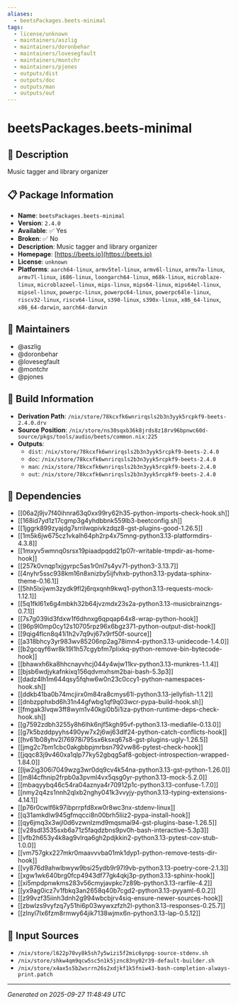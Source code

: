```yaml
---
aliases:
  - beetsPackages.beets-minimal
tags:
  - license/unknown
  - maintainers/aszlig
  - maintainers/doronbehar
  - maintainers/lovesegfault
  - maintainers/montchr
  - maintainers/pjones
  - outputs/dist
  - outputs/doc
  - outputs/man
  - outputs/out
---
```


# beetsPackages.beets-minimal

## 📝 Description

Music tagger and library organizer

## 📋 Package Information

- **Name**: `beetsPackages.beets-minimal`
- **Version**: `2.4.0`
- **Available**: ✅ Yes
- **Broken**: ✅ No
- **Description**: Music tagger and library organizer
- **Homepage**: [https://beets.io](https://beets.io)
- **License**: `unknown`
- **Platforms**: `aarch64-linux`, `armv5tel-linux`, `armv6l-linux`, `armv7a-linux`, `armv7l-linux`, `i686-linux`, `loongarch64-linux`, `m68k-linux`, `microblaze-linux`, `microblazeel-linux`, `mips-linux`, `mips64-linux`, `mips64el-linux`, `mipsel-linux`, `powerpc-linux`, `powerpc64-linux`, `powerpc64le-linux`, `riscv32-linux`, `riscv64-linux`, `s390-linux`, `s390x-linux`, `x86_64-linux`, `x86_64-darwin`, `aarch64-darwin`
## 👥 Maintainers

- @aszlig
- @doronbehar
- @lovesegfault
- @montchr
- @pjones


## 🔧 Build Information

- **Derivation Path**: `/nix/store/78kcxfk6wnrirqsls2b3n3yyk5rcpkf9-beets-2.4.0.drv`
- **Source Position**: `/nix/store/ns30sqxb36k8jrds8z18rv96bpnwc60d-source/pkgs/tools/audio/beets/common.nix:225`
- **Outputs**:
  - `dist`:  `/nix/store/78kcxfk6wnrirqsls2b3n3yyk5rcpkf9-beets-2.4.0`
  - `doc`:  `/nix/store/78kcxfk6wnrirqsls2b3n3yyk5rcpkf9-beets-2.4.0`
  - `man`:  `/nix/store/78kcxfk6wnrirqsls2b3n3yyk5rcpkf9-beets-2.4.0`
  - `out`:  `/nix/store/78kcxfk6wnrirqsls2b3n3yyk5rcpkf9-beets-2.4.0`

## 🔗 Dependencies

- [[06a2j9jv7f40ihnra63q0xx99ry62h35-python-imports-check-hook.sh]]
- [[168id7yd1z17cgmp3g4yhdbbnk559lb3-beetconfig.sh]]
- [[1jggrk899zyajdg7srrilwqpivkzdqz8-gst-plugins-good-1.26.5]]
- [[1m5k6jw675cz1vkalh64ph2rp4x75mng-python3.13-platformdirs-4.3.8]]
- [[1mxyv5wmnq0srsx19piaadpqdd21p07r-writable-tmpdir-as-home-hook]]
- [[257k0vnqp1xjgyrpc5as1r0nl7s4yv71-python3-3.13.7]]
- [[4nyhr5ssc938km16n8xnizby5ijfvhxb-python3.13-pydata-sphinx-theme-0.16.1]]
- [[5hh5lxijwm3zydk9fl2j6rqxqnh9kwq1-python3.13-requests-mock-1.12.1]]
- [[5q1fkl61x6g4mbkh32b64jvzmdx23s2a-python3.13-musicbrainzngs-0.7.1]]
- [[7s7g039id3fdxw1f6dhnxg6qpqap64x8-wrap-python-hook]]
- [[96p9l0mp0cy12s10705rpz96x6bgz371-python-output-dist-hook]]
- [[9qig4flcn8q41i1h2v7q9vj67x9rf50f-source]]
- [[a318bhcy3yr983wv85206np2ag78imn4-python3.13-unidecode-1.4.0]]
- [[b2gcqyf6wr8k19l1h57cgybfm7plixkq-python-remove-bin-bytecode-hook]]
- [[bhawxh6ka8hhcnayvhcj044y4wjw11kv-python3.13-munkres-1.1.4]]
- [[bjsb6wdjykafnkixq156qdvmxhsm2bai-bash-5.3p3]]
- [[dadz4lh1m644qsy5fqhw6w0n23c0ccy1-python-namespaces-hook.sh]]
- [[ddkb41ba0b74mcjirx0m84ra8cmys61l-python3.13-jellyfish-1.1.2]]
- [[dnbzpphxbd6h31n44gfwbg1qf9q03wcr-pypa-build-hook.sh]]
- [[fmgak3lvqw3ff8wym1v40kgi0b5i1iza-python-runtime-deps-check-hook.sh]]
- [[g7592zdbh3255y8h6lhk6njf5kgh95vf-python3.13-mediafile-0.13.0]]
- [[g7k5bzddpyyhs490yw7x2j6wj63dlf24-python-catch-conflicts-hook]]
- [[hv61b08yhv2l76978i795sx6ksxq67s8-gst-plugins-ugly-1.26.5]]
- [[jmg2c7bm1cbc0akgbbpjmrbsn792vw86-pytest-check-hook]]
- [[jqqc83j9v460xa1qlp77ky52gbqg5af8-gobject-introspection-wrapped-1.84.0]]
- [[ljw2ig306i7049wzg3wr0dq9cv4k54na-python3.13-gst-python-1.26.0]]
- [[m8l4cfhnip2frpb0a3pvml4vx5qsg0yr-python3.13-mock-5.2.0]]
- [[mbaqyybq46c54ra04aznya4r70912p1c-python3.13-confuse-1.7.0]]
- [[nmy2q4zs1nnh2qlxb2nghy041k3vvyjy-python3.13-typing-extensions-4.14.1]]
- [[p76r0cwlf6k97ibprrpfd8xw0r8wc3nx-stdenv-linux]]
- [[q31amkdlw945gfmqcci8n00brh5liiz2-pypa-install-hook]]
- [[qy6jmq3x3wjl0d6vzwnlzmd9mqsmai94-gst-plugins-base-1.26.5]]
- [[v28sdl3535sxb6a71z5faqdzbns9pv0h-bash-interactive-5.3p3]]
- [[vfb2h653y4k8ag9vlrqa6gh2pdjkkin2-python3.13-pytest-cov-stub-1.0.0]]
- [[vm757gkx227mkr0maavvvba01mk1dyp1-python-remove-tests-dir-hook]]
- [[vy876d9ahwlbwyw9bsi25ydb9r97l9vb-python3.13-poetry-core-2.1.3]]
- [[xgw1wk640brg0fcp4943df77gk4qkj3p-python3.13-sphinx-hook]]
- [[xi5mpdpnwkms283v56cmyjavpkc7z89b-python3.13-rarfile-4.2]]
- [[yx9ag0icz7v1fbkq3an2658q40b7cgd2-python3.13-pyyaml-6.0.2]]
- [[z99vzf35iinh3dnh2g994wbcbjrv4siq-ensure-newer-sources-hook]]
- [[zbwlzs9vyfzq7y51hi6p03wywxzfzh2l-python3.13-responses-0.25.7]]
- [[zlnyl7lx6fzm8rmwy64jik7138wjmx6n-python3.13-lap-0.5.12]]

## 📁 Input Sources

- `/nix/store/l622p70vy8k5sh7y5wizi5f2mic6ynpg-source-stdenv.sh`
- `/nix/store/shkw4qm9qcw5sc5n1k5jznc83ny02r39-default-builder.sh`
- `/nix/store/x4ax5s5b2wsrrn26s2xdjkf1k5fniw43-bash-completion-always-print.patch`

---
*Generated on 2025-09-27 11:48:49 UTC*
